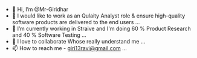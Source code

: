 - 👋 Hi, I’m @Mr-Giridhar
- 👀 I would like to work as an Qulaity Analyst role & ensure high-quality software products are delivered to the end users ...
- 🌱 I’m currently working in Straive and I'm doing 60 % Product Research and 40 % Software Testing ...
- 💞️ I love to collaborate Whose really understand me ...
- 📫 How to reach me - giri13ravi@gmail.com ...

<!---
Mr-Giridhar/Mr-Giridhar is a ✨ special ✨ repository because its `README.md` (this file) appears on your GitHub profile.
You can click the Preview link to take a look at your changes.
--->

